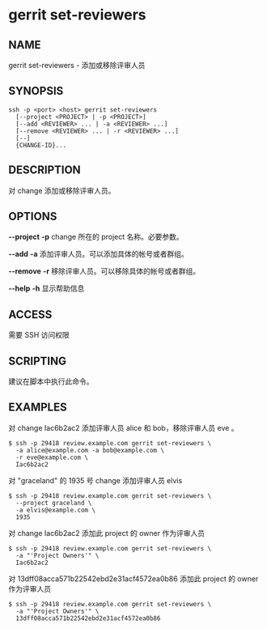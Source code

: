 # gerrit set-reviewers

## NAME
gerrit set-reviewers - 添加或移除评审人员

## SYNOPSIS
```
ssh -p <port> <host> gerrit set-reviewers
  [--project <PROJECT> | -p <PROJECT>]
  [--add <REVIEWER> ... | -a <REVIEWER> ...]
  [--remove <REVIEWER> ... | -r <REVIEWER> ...]
  [--]
  {CHANGE-ID}...
```

## DESCRIPTION
对 change 添加或移除评审人员。

## OPTIONS

**--project**
**-p**
	change 所在的 project 名称。必要参数。

**--add**
**-a**
	添加评审人员。可以添加具体的帐号或者群组。

**--remove**
**-r**
	移除评审人员。可以移除具体的帐号或者群组。

**--help**
**-h**
	显示帮助信息

## ACCESS
需要 SSH 访问权限

## SCRIPTING
建议在脚本中执行此命令。

## EXAMPLES

对 change Iac6b2ac2 添加评审人员 alice 和 bob，移除评审人员 eve 。
```
$ ssh -p 29418 review.example.com gerrit set-reviewers \
  -a alice@example.com -a bob@example.com \
  -r eve@example.com \
  Iac6b2ac2
```

对 "graceland" 的 1935 号 change 添加评审人员 elvis
```
$ ssh -p 29418 review.example.com gerrit set-reviewers \
  --project graceland \
  -a elvis@example.com \
  1935
```

对 change Iac6b2ac2 添加此 project 的 owner 作为评审人员
```
$ ssh -p 29418 review.example.com gerrit set-reviewers \
  -a "'Project Owners'" \
  Iac6b2ac2
```

对 13dff08acca571b22542ebd2e31acf4572ea0b86 添加此 project 的 owner 作为评审人员
```
$ ssh -p 29418 review.example.com gerrit set-reviewers \
  -a "'Project Owners'" \
  13dff08acca571b22542ebd2e31acf4572ea0b86
```

